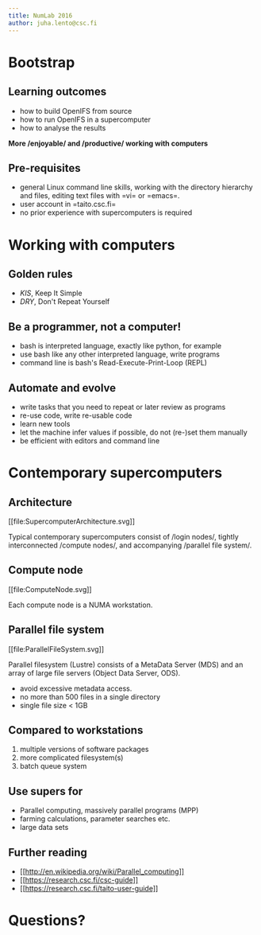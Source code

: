 ```yaml
---
title: NumLab 2016
author: juha.lento@csc.fi
---
```


# Bootstrap

## Learning outcomes

-  how to build OpenIFS from source
-  how to run OpenIFS in a supercomputer
-  how to analyse the results

**More /enjoyable/ and /productive/ working with computers**

## Pre-requisites

-  general Linux command line skills, working with the directory
   hierarchy and files, editing text files with =vi= or =emacs=.
-  user account in =taito.csc.fi=
-  no prior experience with supercomputers is required

# Working with computers

## Golden rules

-  *KIS*, Keep It Simple
-  *DRY*, Don't Repeat Yourself

## Be a programmer, not a computer!

- bash is interpreted language, exactly like python, for example
- use bash like any other interpreted language, write programs
- command line is bash's Read-Execute-Print-Loop (REPL)

## Automate and evolve

- write tasks that you need to repeat or later review as programs
- re-use code, write re-usable code
- learn new tools
- let the machine infer values if possible, do not (re-)set them
  manually
- be efficient with editors and command line

# Contemporary supercomputers

## Architecture

[[file:SupercomputerArchitecture.svg]]

Typical contemporary supercomputers consist of /login nodes/,
tightly interconnected /compute nodes/, and accompanying /parallel file
system/.

## Compute node

[[file:ComputeNode.svg]]

Each compute node is a NUMA workstation.

## Parallel file system

[[file:ParallelFileSystem.svg]]

Parallel filesystem (Lustre) consists of a MetaData Server (MDS) and
an array of large file servers (Object Data Server, ODS).

- avoid excessive metadata access.
- no more than 500 files in a single directory
- single file size < 1GB

## Compared to workstations

1. multiple versions of software packages
2. more complicated filesystem(s)
3. batch queue system

## Use supers for

-  Parallel computing, massively parallel programs (MPP)
-  farming calculations, parameter searches etc.
-  large data sets

## Further reading

-  [[http://en.wikipedia.org/wiki/Parallel_computing]]
-  [[https://research.csc.fi/csc-guide]]
-  [[https://research.csc.fi/taito-user-guide]]

# Questions?
